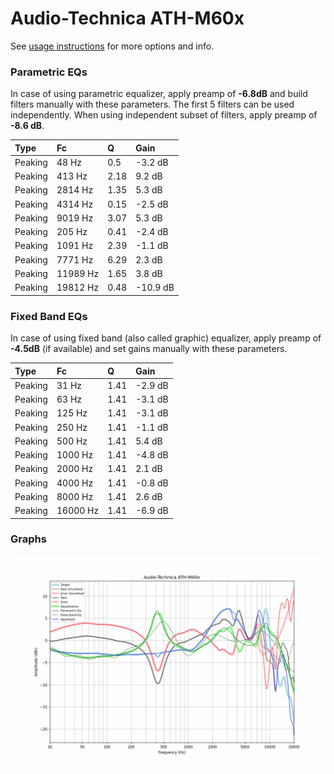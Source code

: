# Audio-Technica ATH-M60x
See [usage instructions](https://github.com/jaakkopasanen/AutoEq#usage) for more options and info.

### Parametric EQs
In case of using parametric equalizer, apply preamp of **-6.8dB** and build filters manually
with these parameters. The first 5 filters can be used independently.
When using independent subset of filters, apply preamp of **-8.6 dB**.

| Type    | Fc       |    Q | Gain     |
|:--------|:---------|:-----|:---------|
| Peaking | 48 Hz    | 0.5  | -3.2 dB  |
| Peaking | 413 Hz   | 2.18 | 9.2 dB   |
| Peaking | 2814 Hz  | 1.35 | 5.3 dB   |
| Peaking | 4314 Hz  | 0.15 | -2.5 dB  |
| Peaking | 9019 Hz  | 3.07 | 5.3 dB   |
| Peaking | 205 Hz   | 0.41 | -2.4 dB  |
| Peaking | 1091 Hz  | 2.39 | -1.1 dB  |
| Peaking | 7771 Hz  | 6.29 | 2.3 dB   |
| Peaking | 11989 Hz | 1.65 | 3.8 dB   |
| Peaking | 19812 Hz | 0.48 | -10.9 dB |

### Fixed Band EQs
In case of using fixed band (also called graphic) equalizer, apply preamp of **-4.5dB**
(if available) and set gains manually with these parameters.

| Type    | Fc       |    Q | Gain    |
|:--------|:---------|:-----|:--------|
| Peaking | 31 Hz    | 1.41 | -2.9 dB |
| Peaking | 63 Hz    | 1.41 | -3.1 dB |
| Peaking | 125 Hz   | 1.41 | -3.1 dB |
| Peaking | 250 Hz   | 1.41 | -1.1 dB |
| Peaking | 500 Hz   | 1.41 | 5.4 dB  |
| Peaking | 1000 Hz  | 1.41 | -4.8 dB |
| Peaking | 2000 Hz  | 1.41 | 2.1 dB  |
| Peaking | 4000 Hz  | 1.41 | -0.8 dB |
| Peaking | 8000 Hz  | 1.41 | 2.6 dB  |
| Peaking | 16000 Hz | 1.41 | -6.9 dB |

### Graphs
![](./Audio-Technica%20ATH-M60x.png)
